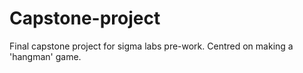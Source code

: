 # Capstone-project
Final capstone project for sigma labs pre-work. Centred on making a 'hangman' game.


